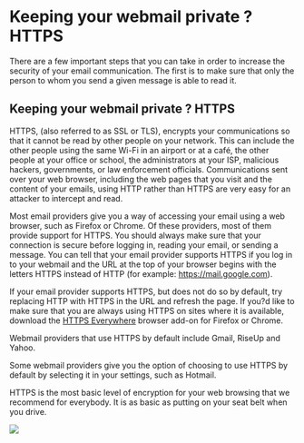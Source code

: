Keeping your webmail private ? HTTPS
====================================

There are a few important steps that you can take in order to increase
the security of your email communication. The first is to make sure that
only the person to whom you send a given message is able to read it.

Keeping your webmail private ? HTTPS
------------------------------------

HTTPS, (also referred to as SSL or TLS), encrypts your communications so
that it cannot be read by other people on your network. This can include
the other people using the same Wi-Fi in an airport or at a café, the
other people at your office or school, the administrators at your ISP,
malicious hackers, governments, or law enforcement officials.
Communications sent over your web browser, including the web pages that
you visit and the content of your emails, using HTTP rather than HTTPS
are very easy for an attacker to intercept and read.

Most email providers give you a way of accessing your email using a web
browser, such as Firefox or Chrome. Of these providers, most of them
provide support for HTTPS. You should always make sure that your
connection is secure before logging in, reading your email, or sending a
message. You can tell that your email provider supports HTTPS if you log
in to your webmail and the URL at the top of your browser begins with
the letters HTTPS instead of HTTP (for
example: https://mail.google.com).

If your email provider supports HTTPS, but does not do so by default,
try replacing HTTP with HTTPS in the URL and refresh the page. If you?d
like to make sure that you are always using HTTPS on sites where it is
available, download the [HTTPS
Everywhere](https://www.eff.org/https-everywhere) browser add-on for
Firefox or Chrome.

Webmail providers that use HTTPS by default include Gmail, RiseUp and
Yahoo.

Some webmail providers give you the option of choosing to use HTTPS by
default by selecting it in your settings, such as Hotmail.

HTTPS is the most basic level of encryption for your web browsing that
we recommend for everybody. It is as basic as putting on your seat belt
when you drive.

![](email1.png)
